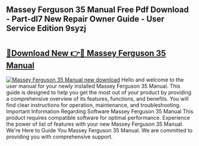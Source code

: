## Massey Ferguson 35 Manual Free Pdf Download - Part-dl7 New Repair Owner Guide - User Service Edition 9syzj

# <h2><a href="http://cf16126.oget.top/?id=Massey+Ferguson+35+Manual">🔗Download New 👉🔴 Massey Ferguson 35 Manual</a></h2>

[![Massey Ferguson 35 Manual new download](https://i.imgur.com/5g1atiW.png)](http://cf16126.oget.top/?id=Massey+Ferguson+35+Manual)
Hello and welcome to the user manual for your newly installed Massey Ferguson 35 Manual. This guide is designed to help you get the most out of your product by providing a comprehensive overview of its features, functions, and benefits. You will find clear instructions for operation, maintenance, and troubleshooting. Important Information Regarding Software Massey Ferguson 35 Manual This product requires compatible software for optimal performance. Experience the power of list of features with your new Massey Ferguson 35 Manual. We're Here to Guide You Massey Ferguson 35 Manual. We are committed to providing you with comprehensive support.
